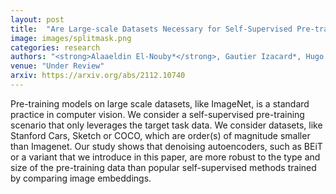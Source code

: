 ```yaml
---
layout: post
title:  "Are Large-scale Datasets Necessary for Self-Supervised Pre-training?"
image: images/splitmask.png
categories: research
authors: "<strong>Alaaeldin El-Nouby*</strong>, Gautier Izacard*, Hugo Touvron, Ivan Laptev, Hervé Jegou, Edouard Grave"
venue: "Under Review"
arxiv: https://arxiv.org/abs/2112.10740
---
```

Pre-training models on large scale datasets, like ImageNet, is a standard practice in computer vision. We consider a self-supervised pre-training scenario that only leverages the target task data. We consider datasets, like Stanford Cars, Sketch or COCO, which are order(s) of magnitude smaller than Imagenet. Our study shows that denoising autoencoders, such as BEiT or a variant that we introduce in this paper, are more robust to the type and size of the pre-training data than popular self-supervised methods trained by comparing image embeddings.
